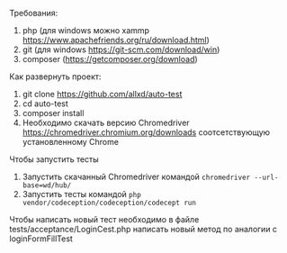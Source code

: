 Требования:
1. php (для windows можно xammp https://www.apachefriends.org/ru/download.html)
2. git (для windows https://git-scm.com/download/win)
3. composer (https://getcomposer.org/download)

Как развернуть проект:
1. git clone https://github.com/allxd/auto-test
2. cd auto-test
3. composer install
4. Необходимо скачать версию Chromedriver https://chromedriver.chromium.org/downloads соотсетствующую установленному Chrome  

Чтобы запустить тесты
1. Запустить скачанный Chromedriver командой `chromedriver --url-base=wd/hub/`
2. Запустить тесты командой `php vendor/codeception/codeception/codecept run`  

Чтобы написать новый тест необходимо в файле tests/acceptance/LoginCest.php написать
новый метод по аналогии с loginFormFillTest